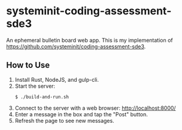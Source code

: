 # systeminit-coding-assessment-sde3

An ephemeral bulletin board web app.
This is my implementation of <https://github.com/systeminit/coding-assessment-sde3>.

## How to Use
1. Install Rust, NodeJS, and gulp-cli.
2. Start the server:
   ```
   $ ./build-and-run.sh
   ```
3. Connect to the server with a web browser: <http://localhost:8000/>
4. Enter a message in the box and tap the "Post" button.
5. Refresh the page to see new messages.
